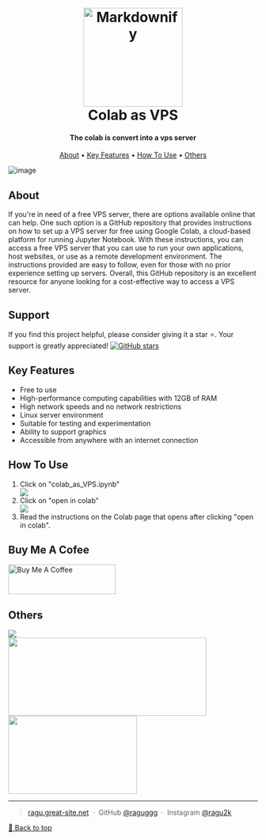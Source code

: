 
<h1 align="center">
  <br>
  <a href="https://colab.research.google.com/"><img src="https://camo.githubusercontent.com/0b93f22ac70b7983e9915edf30ddc1a15713b2c310a214c2996dff49b410b949/68747470733a2f2f63646e2e646973636f72646170702e636f6d2f6174746163686d656e74732f3236373335363138303036343530313736302f3738313937313935303438363239303433322f476f6f676c655f436f6c61626f7261746f72792e737667" alt="Markdownify" width="200"></a>
  <br>
 Colab as VPS
  <br>
</h1>

<h4 align="center">The colab is convert into a vps server </h4>



<p align="center">
  <a href="#about">About</a> •
  <a href="#key-features">Key Features</a> •
  <a href="#how-to-use">How To Use</a>  •
  <a href="#others">Others</a>
</p>

![image](https://user-images.githubusercontent.com/88898517/227769657-9d1f8ba5-f951-4d17-b36b-dabc45b324c7.png)

## About
If you're in need of a free VPS server, there are options available online that can help. One such option is a GitHub repository that provides instructions on how to set up a VPS server for free using Google Colab, a cloud-based platform for running Jupyter Notebook. With these instructions, you can access a free VPS server that you can use to run your own applications, host websites, or use as a remote development environment. The instructions provided are easy to follow, even for those with no prior experience setting up servers. Overall, this GitHub repository is an excellent resource for anyone looking for a cost-effective way to access a VPS server.

## Support
If you find this project helpful, please consider giving it a star ⭐️. Your support is greatly appreciated!
[![GitHub stars](https://img.shields.io/github/stars/raguggg/colab-as-Vps.svg)](https://github.com/raguggg/colab-as-Vps/stargazers)

## Key Features

* Free to use
* High-performance computing capabilities with 12GB of RAM
* High network speeds and no network restrictions
* Linux server environment
* Suitable for testing and experimentation
* Ability to support graphics
* Accessible from anywhere with an internet connection
## How To Use
<ol>
<li>Click on "colab_as_VPS.ipynb"</li><img src="https://user-images.githubusercontent.com/88898517/226335716-be321338-9fb4-4cac-89d9-5aa42fd86750.png">
<li>Click on "open in colab"</li><img src="https://user-images.githubusercontent.com/88898517/226336718-78902e3b-c4b6-4699-943a-9a023ff9e5bd.png">
<li>Read the instructions on the Colab page that opens after clicking "open in colab".</li>
</ol>

## Buy Me A Cofee
<a href="https://www.buymeacoffee.com/ragu2k" target="_blank"><img src="https://cdn.buymeacoffee.com/buttons/v2/default-blue.png" alt="Buy Me A Coffee" style="height: 60px !important;width: 217px !important;" ></a>

## Others
<div>
  <a href="https://github.com/raguggg/quillbot-premium-for-free">
    <img align="center" src="https://github-readme-stats.vercel.app/api/pin/?username=raguggg&theme=highcontrast&repo=quillbot-premium-for-free" />
  </a>
</div>
<div>
  <span><img align="center" width="400px" height="158px" src="https://github-readme-stats.vercel.app/api?username=raguggg&theme=highcontrast&show_icons=true" /></span>
  <span><img align="center" width="260px" height="158px" src="https://github-readme-stats.vercel.app/api/top-langs/?username=raguggg&theme=highcontrast&layout=compact&langs_count=10" /></span>
</div>



---

> [ragu.great-site.net](http://ragu.great-site.net/) &nbsp;&middot;&nbsp;
> GitHub [@raguggg](https://github.com/raguggg) &nbsp;&middot;&nbsp;
> Instagram [@ragu2k](https://www.instagram.com/ragu2k/)

[🔼 Back to top](#-------colab-as-vps--)
 

